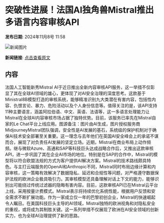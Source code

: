 # 突破性进展！法国AI独角兽Mistral推出多语言内容审核API

**发布日期**: 2024年11月8号 11:58

![新闻图片](https://pic.chinaz.com/picmap/202311141129126674_0.jpg)

**新闻链接**: [点击查看原文](https://www.aibase.com/zh/news/13095)

## 内容

法国人工智能新秀Mistral AI于近日推出全新内容审核API服务，这一举措不仅彰显了其在全球AI领域的雄心，更体现了对AI安全治理的深度思考。这款基于Ministral8B模型打造的审核系统，能够精准识别九大类潜在有害内容，包括性内容、仇恨言论、暴力、危险活动以及个人身份信息等。值得关注的是，该API支持11种主要语言，涵盖阿拉伯语、中文、英语、法语等，这一多语言处理能力让Mistral在全球AI内容审核市场占据了独特优势。目前，该服务已率先在Mistral自家的Le Chat平台上线应用。图源备注：图片由AI生成，图片授权服务商MidjourneyMistral团队强调，安全性是AI发展的基石，系统级的保护机制对于确保AI技术安全部署至关重要。这一理念与去年他们在英国AI安全峰会上的承诺不谋而合，展现了对负责任AI发展的坚定立场。近期，Mistral在商业布局上动作频频。继与微软Azure、高通和SAP等科技巨头达成战略合作后，又推出这款审核API，进一步巩固了其在企业AI市场的地位。特别是在SAP的合作中，Mistral的模型将以符合欧盟法规的方式为客户提供AI解决方案。Mistral的技术路线颇具特色。与主打云端服务的OpenAI和Anthropic不同，Mistral同时布局边缘计算和内容审核，这一策略有效解决了数据隐私、延迟和合规性等问题，对严格遵守数据保护法规的欧洲企业极具吸引力。其审核模型还具备理解对话上下文的能力，能够识别出可能绕过传统过滤器的隐晦有害内容。目前，这款审核API已在Mistral云平台上线，采用按量计费模式。Mistral表示将持续优化系统性能，根据用户反馈和安全需求不断扩展功能。作为一家成立仅一年的巴黎初创企业，Mistral的快速崛起令人瞩目。在美国科技巨头主导的AI领域，Mistral独特的欧洲视角和对隐私安全的重视，或将成为其制胜关键。这一系列举措不仅展现了欧洲在AI安全领域的创新实力，也为全球AI治理提供了新的思路。
